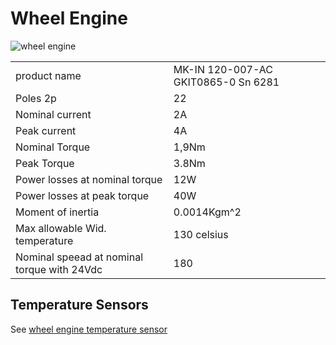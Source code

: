 # Wheel Engine

![wheel engine](/uploads/motor_front.png)

|||
|---|---|
|product name | MK-IN 120-007-AC  GKIT0865-0  Sn 6281|
|Poles 2p| 22|
|Nominal current | 2A|
|Peak current| 4A|
|Nominal Torque | 1,9Nm|
|Peak Torque| 3.8Nm|
|Power losses at nominal torque| 12W|
|Power losses at peak torque| 40W|
|Moment of inertia| 0.0014Kgm^2|
|Max allowable Wid. temperature| 130 celsius|
|Nominal speead at nominal torque with 24Vdc| 180|


## Temperature Sensors

See [wheel engine temperature sensor](./wheel_engine_temperature_sensor.md)

